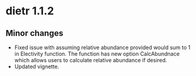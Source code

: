 dietr 1.1.2
============

## Minor changes
* Fixed issue with assuming relative abundance provided would sum to 1 in Electivity function. The function has new option CalcAbundnace which allows users to calculate relative abundance if desired.
* Updated vignette.